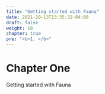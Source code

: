 ```yaml
---
title: "Getting started with Fauna"
date: 2021-10-13T13:35:32-04:00
draft: false
weight: 10
chapter: true
pre: "<b>1. </b>"
---
```


# Chapter One

Getting started with Fauna